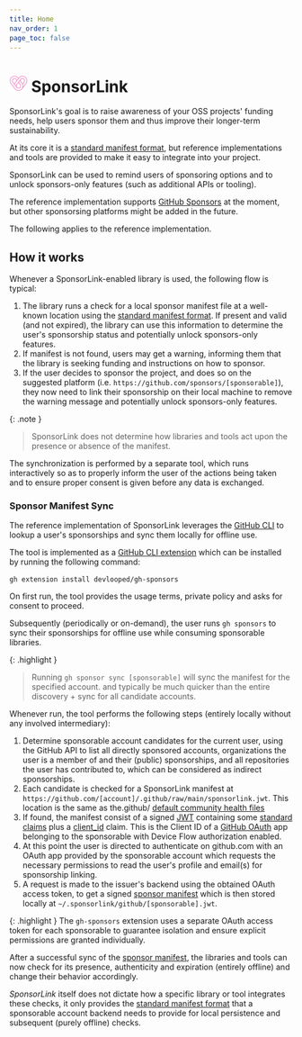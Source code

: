 ```yaml
---
title: Home
nav_order: 1
page_toc: false
---
```

# ![](https://github.com/devlooped/SponsorLink/raw/main/assets/img/sponsorlink-32.png) SponsorLink 

SponsorLink's goal is to raise awareness of your OSS projects' funding needs, 
help users sponsor them and thus improve their longer-term sustainability.

At its core it is a [standard manifest format](spec.md), but reference implementations 
and tools are provided to make it easy to integrate into your project.

SponsorLink can be used to remind users of sponsoring options and to unlock 
sponsors-only features (such as additional APIs or tooling).

The reference implementation supports [GitHub Sponsors](https://github.com/sponsors) 
at the moment, but other sponsorsing platforms might be added in the future.

The following applies to the reference implementation.

## How it works

Whenever a SponsorLink-enabled library is used, the following flow is typical:

1. The library runs a check for a local sponsor manifest file at a 
   well-known location using the [standard manifest format](spec.md). If present 
   and valid (and not expired), the library can use this information to determine 
   the user's sponsorship status and potentially unlock sponsors-only features.
2. If manifest is not found, users may get a warning, informing them that the 
   library is seeking funding and instructions on how to sponsor.
3. If the user decides to sponsor the project, and does so on the suggested platform 
   (i.e. `https://github.com/sponsors/[sponsorable]`), they now need to link their sponsorship 
   on their local machine to remove the warning message and potentially unlock sponsors-only 
   features.

{: .note }
> SponsorLink does not determine how libraries and tools act upon the presence
> or absence of the manifest.

The synchronization is performed by a separate tool, which runs interactively so 
as to properly inform the user of the actions being taken and to ensure proper consent 
is given before any data is exchanged.

### Sponsor Manifest Sync

The reference implementation of SponsorLink leverages the [GitHub CLI](https://cli.github.com/) 
to lookup a user's sponsorships and sync them locally for offline use.

The tool is implemented as a [GitHub CLI extension](https://docs.github.com/en/github-cli/github-cli/using-github-cli-extensions) 
which can be installed by running the following command:

```shell
gh extension install devlooped/gh-sponsors
```

On first run, the tool provides the usage terms, private policy and asks for
consent to proceed.

Subsequently (periodically or on-demand), the user runs `gh sponsors` to 
sync their sponsorships for offline use while consuming sponsorable libraries. 

{: .highlight }
> Running `gh sponsor sync [sponsorable]` will sync the manifest for the specified account.
> and typically be much quicker than the entire discovery + sync for all candidate 
> accounts.

Whenever run, the tool performs the following steps (entirely locally without 
any involved intermediary):

1. Determine sponsorable account candidates for the current user, using the
   GitHub API to list all directly sponsored accounts, organizations the user is a 
   member of and their (public) sponsorships, and all repositories the user has contributed
   to, which can be considered as indirect sponsorships.
1. Each candidate is checked for a SponsorLink manifest at `https://github.com/[account]/.github/raw/main/sponsorlink.jwt`.
   This location is the same as the.github/ [default community health files](https://docs.github.com/en/communities/setting-up-your-project-for-healthy-contributions/creating-a-default-community-health-file)
1. If found, the manifest consist of a signed [JWT](https://jwt.io) containing some 
   [standard claims](spec.html#sponsorable-manifest) plus a [client_id](https://www.rfc-editor.org/rfc/rfc8693.html#name-client_id-client-identifier)
   claim. This is the Client ID of a [GitHub OAuth](https://docs.github.com/en/apps/oauth-apps/building-oauth-apps/creating-an-oauth-app) 
   app belonging to the sponsorable with Device Flow authorization enabled.
1. At this point the user is directed to authenticate on github.com with an OAuth app provided 
   by the sponsorable account which requests the necessary permissions to read the user's profile 
   and email(s) for sponsorship linking. 
1. A request is made to the issuer's backend using the obtained OAuth access token, to get a 
   signed [sponsor manifest](spec.html#sponsor-manifest) which is then stored locally at `~/.sponsorlink/github/[sponsorable].jwt`.

{: .highlight }
The `gh-sponsors` extension uses a separate OAuth access token for each sponsorable 
to guarantee isolation and ensure explicit permissions are granted individually.

After a successful sync of the [sponsor manifest](spec.html#sponsor-manifest), the 
libraries and tools can now check for its presence, authenticity and expiration 
(entirely offline) and change their behavior accordingly.

*SponsorLink* itself does not dictate how a specific library or tool integrates 
these checks, it only provides the [standard manifest format](spec.md) 
that a sponsorable account backend needs to provide for local persistence 
and subsequent (purely offline) checks.
